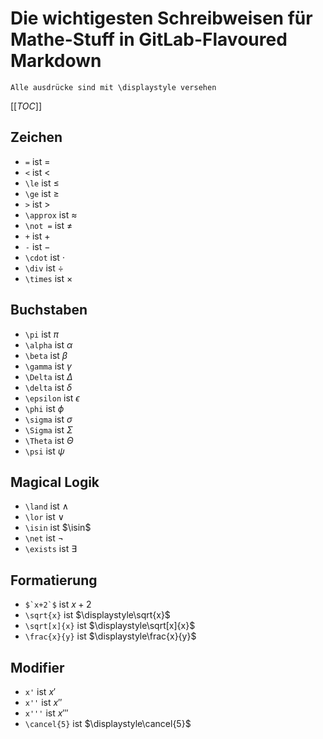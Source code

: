 # Die wichtigesten Schreibweisen für Mathe-Stuff in GitLab-Flavoured Markdown


``Alle ausdrücke sind mit \displaystyle versehen``

[[_TOC_]]

## Zeichen

- `` = `` ist $`\displaystyle =`$
- ``<`` ist $`\displaystyle <`$
- ``\le`` ist $`\displaystyle \le `$
- ``\ge`` ist $`\displaystyle \ge `$
- ``>`` ist $`\displaystyle >`$
- ``\approx`` ist $`\displaystyle\approx`$
- ``\not =`` ist $` \displaystyle\not = `$
- ``+`` ist $`\displaystyle +`$
- ``-`` ist $`\displaystyle -`$
- ``\cdot`` ist $`\displaystyle\cdot`$
- ``\div`` ist $`\displaystyle\div`$
- ``\times`` ist $`\displaystyle\times`$

## Buchstaben

- ``\pi`` ist $`\displaystyle\pi`$
- ``\alpha`` ist $`\displaystyle\alpha`$
- ``\beta`` ist $`\displaystyle\beta`$
- ``\gamma`` ist $`\displaystyle\gamma`$
- ``\Delta`` ist $`\displaystyle\Delta`$
- ``\delta`` ist $`\displaystyle\delta`$
- ``\epsilon`` ist $`\displaystyle\epsilon`$
- ``\phi`` ist $`\displaystyle\phi`$
- ``\sigma`` ist $`\displaystyle\sigma`$
- ``\Sigma`` ist $`\displaystyle\Sigma`$
- ``\Theta`` ist $`\displaystyle\Theta`$
- ``\psi`` ist $`\displaystyle\psi`$

## Magical Logik 
- ``\land`` ist $`\land`$
- ``\lor`` ist $`\lor`$
- ``\isin`` ist $`\isin`$
- ``\net`` ist $`\neg`$
- ``\exists`` ist $``\exists``$

## Formatierung

- ``$`x+2`$`` ist $`\displaystyle x+2`$
- ``\sqrt{x}`` ist $`\displaystyle\sqrt{x}`$
- ``\sqrt[x]{x}`` ist $`\displaystyle\sqrt[x]{x}`$
- ``\frac{x}{y}`` ist $`\displaystyle\frac{x}{y}`$

## Modifier
- ``x'`` ist $`\displaystyle x'`$
- ``x''`` ist $`\displaystyle x''`$
- ``x'''`` ist $`\displaystyle x'''`$
- ``\cancel{5}`` ist $`\displaystyle\cancel{5}`$


